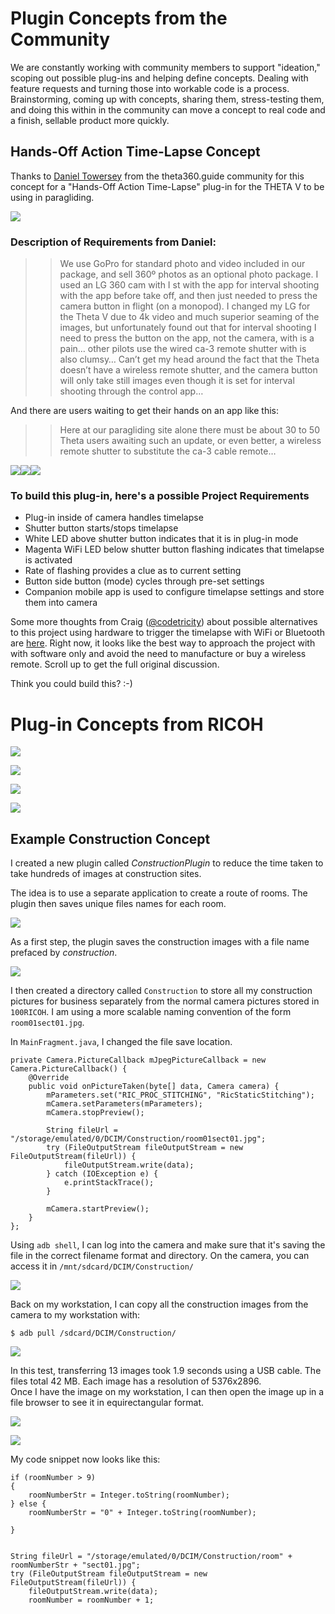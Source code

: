 # Plugin Concepts from the Community

We are constantly working with community members to support "ideation," scoping out possible plug-ins and helping define concepts. Dealing with feature requests and turning those into workable code is a process. Brainstorming, coming up with concepts, sharing them, stress-testing them, and doing this within in the community can move a concept to real code and a finish, sellable product more quickly.

## Hands-Off Action Time-Lapse Concept

Thanks to [Daniel Towersey](https://community.theta360.guide/u/danieltowersey/summary) from the theta360.guide community for this concept for a "Hands-Off Action Time-Lapse" plug-in for the THETA V to be using in paragliding. 

![](img/concept/DanielTowersey.jpg)

### Description of Requirements from Daniel:

> > We use GoPro for standard photo and video included in our package, and sell 360º photos as an optional photo package.
I used an LG 360 cam with I st with the app for interval shooting with the app before take off, and then just needed to press the camera button in flight (on a monopod).
I changed my LG for the Theta V due to 4k video and much superior seaming of the images, but unfortunately found out that for interval shooting I need to press the button on the app, not the camera, with is a pain… other pilots use the wired ca-3 remote shutter with is also clumsy…
Can’t get my head around the fact that the Theta doesn’t have a wireless remote shutter, and the camera button will only take still images even though it is set for interval shooting through the control app…

And there are users waiting to get their hands on an app like this:

> > Here at our paragliding site alone there must be about 30 to 50 Theta users awaiting such an update, or even better, a wireless remote shutter to substitute the ca-3 cable remote…

![](img/concept/paragliding1.jpg)![](img/concept/paragliding2.jpg)![](img/concept/paragliding3.jpg)

### To build this plug-in, here's a possible Project Requirements

* Plug-in inside of camera handles timelapse
* Shutter button starts/stops timelapse
* White LED above shutter button indicates that it is in plug-in mode
* Magenta WiFi LED below shutter button flashing indicates that timelapse is activated
* Rate of flashing provides a clue as to current setting
* Button side button (mode) cycles through pre-set settings
* Companion mobile app is used to configure timelapse settings and store them into camera

Some more thoughts from Craig ([@codetricity](https://community.theta360.guide/u/codetricity/summary)) about 
possible alternatives to this project using hardware to trigger the timelapse with WiFi or Bluetooth are [here](https://community.theta360.guide/t/using-mesh-iot-button-with-ricoh-theta-to-create-remote-wireless-shutter/1641/15). 
Right now, it looks like the best way to approach the project with with software only and avoid the need to
manufacture or buy a wireless remote. Scroll up to get the full original discussion.

Think you could build this? :-)


# Plug-in Concepts from RICOH 

![](img/concept/change-party.png)

![](img/concept/change-viewing.png)

![](img/concept/child-growth.png)

![](img/concept/cooking.png)

## Example Construction Concept

I created a new plugin called *ConstructionPlugin* to
reduce the time taken to take hundreds of images at construction sites.

The idea is to use a separate application to create a route of rooms.
The plugin then saves unique files names for each room.

![](img/custom/floorplan.jpg)


As a first step, the plugin saves the construction images
with a file name prefaced by *construction*.

![](img/use/construction-image.png)

I then created a directory called `Construction` to store
all my construction pictures for business 
separately from the normal camera pictures stored in `100RICOH`.
I am using a more scalable naming convention of the form
 `room01sect01.jpg`.

In `MainFragment.java`, I changed the file save location.

    private Camera.PictureCallback mJpegPictureCallback = new Camera.PictureCallback() {
        @Override
        public void onPictureTaken(byte[] data, Camera camera) {
            mParameters.set("RIC_PROC_STITCHING", "RicStaticStitching");
            mCamera.setParameters(mParameters);
            mCamera.stopPreview();

            String fileUrl = "/storage/emulated/0/DCIM/Construction/room01sect01.jpg";
            try (FileOutputStream fileOutputStream = new FileOutputStream(fileUrl)) {
                fileOutputStream.write(data);
            } catch (IOException e) {
                e.printStackTrace();
            }

            mCamera.startPreview();
        }
    };

Using `adb shell`, I can log into the camera and make sure that it's saving the file in the correct filename format and directory. On the camera, you can access it in `/mnt/sdcard/DCIM/Construction/`

![](img/custom/adbshell-construction.png)

Back on my workstation, I can copy all the construction images from the camera to my workstation with:

    $ adb pull /sdcard/DCIM/Construction/

![](img/custom/construction-directory-pull.png)

In this test, transferring 13 images took 1.9 seconds using a USB cable. 
The files total 42 MB. Each image has a resolution of 5376x2896.  
Once I have the image on my workstation, I can then open the image up in a file browser to
see it in equirectangular format.

![](img/custom/view-plugin.png)

![](img/custom/file-browser.jpg)

My code snippet now looks like this:

    if (roomNumber > 9)
    {
        roomNumberStr = Integer.toString(roomNumber);
    } else {
        roomNumberStr = "0" + Integer.toString(roomNumber);

    }


    String fileUrl = "/storage/emulated/0/DCIM/Construction/room" + roomNumberStr + "sect01.jpg";
    try (FileOutputStream fileOutputStream = new FileOutputStream(fileUrl)) {
        fileOutputStream.write(data);
        roomNumber = roomNumber + 1;
